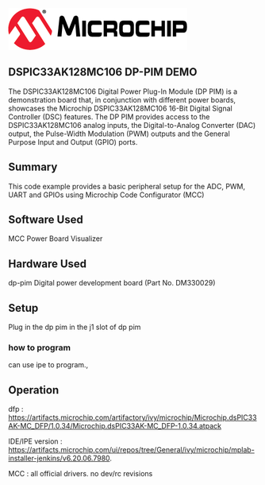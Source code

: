 <picture>
    <source media="(prefers-color-scheme: dark)" srcset="images/microchip_logo_white_red.png">
	<source media="(prefers-color-scheme: light)" srcset="images/microchip_logo_black_red.png">
    <img alt="Microchip Logo." src="images/microchip_logo_black_red.png">
</picture> 

## DSPIC33AK128MC106 DP-PIM DEMO

The DSPIC33AK128MC106 Digital Power Plug-In Module (DP PIM) is a demonstration board that, in conjunction with different power boards, showcases the Microchip DSPIC33AK128MC106 16-Bit Digital Signal Controller (DSC) features.
The DP PIM provides access to the DSPIC33AK128MC106 analog inputs, the Digital-to-Analog Converter (DAC) output, the Pulse-Width Modulation (PWM) outputs and the General Purpose Input and Output (GPIO) ports.



## Summary

This code example provides a basic peripheral setup for the ADC, PWM, UART and GPIOs using Microchip Code Configurator (MCC)


## Software Used 

MCC
Power Board Visualizer

## Hardware Used

dp-pim
Digital power development board (Part No. DM330029)

## Setup

Plug in the dp pim in the j1 slot of dp pim



### how to program

can use ipe to program.,

## Operation

dfp : https://artifacts.microchip.com/artifactory/ivy/microchip/Microchip.dsPIC33AK-MC_DFP/1.0.34/Microchip.dsPIC33AK-MC_DFP-1.0.34.atpack

IDE/IPE version : https://artifacts.microchip.com/ui/repos/tree/General/ivy/microchip/mplab-installer-jenkins/v6.20.06.7980.

MCC : all official drivers. no dev/rc revisions


